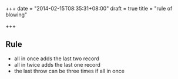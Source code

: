 +++
date = "2014-02-15T08:35:31+08:00"
draft = true
title = "rule of blowing"

+++



## Rule

* all in once adds the last two record
* all in twice adds the last one record
* the last throw can be three times if all in once